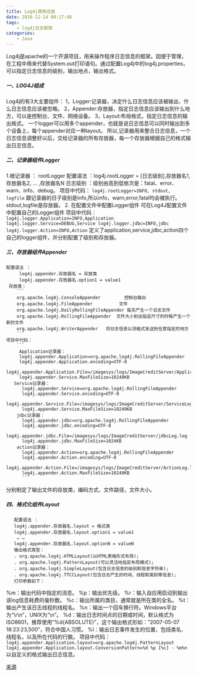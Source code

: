 ```yaml
---
title: Log4j使用总结
date: 2016-12-14 00:17:48
tags:
	- log4j日志框架
categories: 
	- Java	
---
```

Log4j是apache的一个开源项目，用来操作程序日志信息的框架。因便于管理，在工程中用来代替System.out打印语句。通过配置Log4j中的log4j.properties，可以指定日志信息的级别，输出地点，输出格式。
##### 一、LOG4J组成  
 Log4j的有3大主要组件：
      1，Logger:记录器，决定什么日志信息应该被输出、什么日志信息应该被忽略。
      2，Appender:存放器，指定日志信息应该输出到什么地方，可以是控制台、文件、网络设备。
      3，Layout:布局格式，指定日志信息的输出格式。
   一个logger可以用多个appender，也就是说日志信息可以同时输出到多个设备上，每个appender对应一种layout。
   所以,记录器用来整合日志信息，一个日志信息调整好以后，交给记录器的所有存放器，每一个存放器根据自己的格式输出日志信息。
##### 二、记录器组件Logger
   1.根记录器 ： rootLogger
     配置语法 ：log4j.rootLogger = [日志级别],存放器名1,存放器名2, ... ,存放器名N
     日志级别 ：级别由高到低依次是：fatal、error、warn、info、debug。
     项目中代码：
          `log4j.rootLogger=INFO, stdout, logfile`
      跟记录器的日子级别是info,所以info，warn,error,fatal均会被执行。stdout,logfile是存放器。
   2. 在配置文件中配置Logger组件
      可在Log4J配置文件中配置自己的Logger组件
      项目中代码：
      ```
      log4j.logger.Application=INFO,Application
      log4j.logger.Service=DEBUG,Service
      log4j.logger.jdbc=INFO,jdbc
      log4j.logger.Action=INFO,Action
      ```
      定义了application,service,jdbc,action四个自己的logger组件，并分别配置了级别和存放器。
##### 三、存放器组件Appender
    配置语法 ：
         log4j.appender.存放器名 = 存放类
         log4j.appender.存放器名.option1 = value1
     存放类：
     	```
 		org.apache.log4j.ConsoleAppender         控制台输出
        org.apache.log4j.FileAppender          文件
        org.apache.log4j.DailyRollingFileAppender 每天产生一个日志文件
        org.apache.log4j.RollingFileAppender  文件大小到达指定尺寸的时候产生一个新的文件
        org.apache.log4j.WriterAppender   将日志信息以流格式发送到任意指定的地方
        ```
    项目中代码：
		```      
    	 Application记录器：
         log4j.appender.Application=org.apache.log4j.RollingFileAppender
         log4j.appender.Application.encoding=UTF-8
         log4j.appender.Application.File=/imagesys/logs/ImageCreditServer/ApplicationLog.log
         log4j.appender.Service.MaxFileSize=10240KB      
       Service记录器：
          log4j.appender.Service=org.apache.log4j.RollingFileAppender
          log4j.appender.Service.encoding=UTF-8
          log4j.appender.Service.File=/imagesys/logs/ImageCreditServer/ServiceLog.log
          log4j.appender.Service.MaxFileSize=10240KB
        jdbc记录器：
          log4j.appender.jdbc=org.apache.log4j.RollingFileAppender
          log4j.appender.jdbc.encoding=UTF-8
          log4j.appender.jdbc.File=/imagesys/logs/ImageCreditServer/jdbcLog.log 
          log4j.appender.jdbc.MaxFileSize=1024KB
        action记录器：
          log4j.appender.Action=org.apache.log4j.RollingFileAppender
          log4j.appender.Action.encoding=UTF-8
          log4j.appender.Action.File=/imagesys/logs/ImageCreditServer/ActionLog.log
          log4j.appender.Action.MaxFileSize=10240KB
          ```
  分别制定了输出文件的存放类，编码方式，文件路径，文件大小。
#####  四、格式化组件Layout
       配置语法 ：
       log4j.appender.存放器名.layout = 格式类
       log4j.appender.存放器名.layout.option1 = value1
        … …
       log4j.appender.存放器名.layout.optionN = valueN
       输出格式类型：
       . org.apache.log4j.HTMLLayout(以HTML表格形式布局);
       . org.apache.log4j.PatternLayout(可以灵活地指定布局模式);
       . org.apache.log4j.SimpleLayout(包含日志信息的级别和信息字符串);
       . org.apache.log4j.TTCCLayout(包含日志产生的时间、线程和类别等信息);
       打印参数如下：
%m：输出代码中指定的消息。
%p：输出优先级。
%r：输入自应用启动到输出该log信息耗费的毫秒数。
%c：输出所属的类目，通常就是所在类的全名。
%t：输出产生该日志线程的线程名。
%n：输出一个回车换行符。Windows平台为“\r\n”，UNIX为“\n”。
%d：输出日志时间点的日期或时间，默认格式为ISO8601，推荐使用“%d{ABSOLUTE}”，这个输出格式形如：“2007-05-07 18:23:23,500”，符合中国人习惯。
%l：输出日志事件发生的位置，包括类名、线程名，以及所在代码的行数。
        项目中代码： 
       ```
       log4j.appender.Application.layout=org.apache.log4j.PatternLayout
       log4j.appender.Application.layout.ConversionPattern=%d %p [%c] - %m%n
       ```
       以自定义的格式输出日志信息。 

[来源](http://blog.csdn.net/zdwzzu2006/article/details/6102145)
 